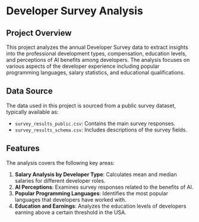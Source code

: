 # Developer Survey Analysis

## Project Overview

This project analyzes the annual Developer Survey data to extract insights into the professional development types, compensation, education levels, and perceptions of AI benefits among developers. The analysis focuses on various aspects of the developer experience including popular programming languages, salary statistics, and educational qualifications.

## Data Source

The data used in this project is sourced from a public survey dataset, typically available as:

- `survey_results_public.csv`: Contains the main survey responses.
- `survey_results_schema.csv`: Includes descriptions of the survey fields.

## Features

The analysis covers the following key areas:

1. **Salary Analysis by Developer Type**: Calculates mean and median salaries for different developer roles.
2. **AI Perceptions**: Examines survey responses related to the benefits of AI.
3. **Popular Programming Languages**: Identifies the most popular languages that developers have worked with.
4. **Education and Earnings**: Analyzes the education levels of developers earning above a certain threshold in the USA.
